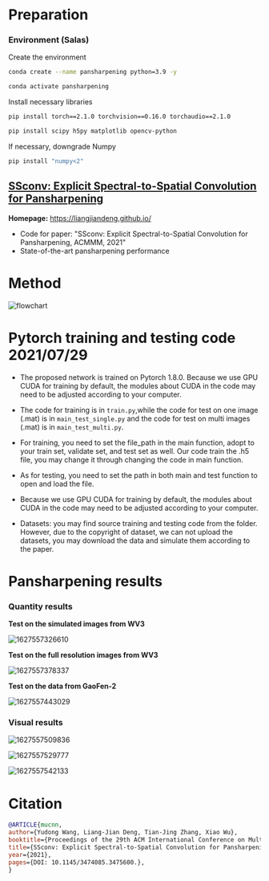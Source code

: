 # Preparation

### Environment (Salas)
Create the environment
```bash
conda create --name pansharpening python=3.9 -y
```

```bash
conda activate pansharpening
```

Install necessary libraries
```bash
pip install torch==2.1.0 torchvision==0.16.0 torchaudio==2.1.0
```

```bash
pip install scipy h5py matplotlib opencv-python
```
If necessary, downgrade Numpy

```bash
pip install "numpy<2"
```


## [SSconv: Explicit Spectral-to-Spatial Convolution for Pansharpening](https://github.com/liangjiandeng/liangjiandeng.github.io/tree/master/papers/2021/mucnn_mm2021.pdf)

**Homepage:** https://liangjiandeng.github.io/

- Code for paper: "SSconv: Explicit Spectral-to-Spatial Convolution for Pansharpening, ACMMM, 2021"
- State-of-the-art pansharpening performance


# Method

![flowchart](images_for_show/02-flowchart-MUCNN.png)

# Pytorch training and testing code 2021/07/29

- The proposed network is trained on Pytorch 1.8.0. Because we use GPU CUDA for training by default, the modules about CUDA in the code may need to be adjusted according to your computer.

- The code for training is in `train.py`,while the code for test on one image (.mat) is in `main_test_single.py` and the code for test on multi images (.mat) is in `main_test_multi.py`.

- For training, you need to set the file_path in the main function, adopt to your train set, validate set, and test set as well. Our code train the .h5 file, you may change it through changing the code in main function.

- As for testing, you need to set the path in both main and test function to open and load the file.

- Because we use GPU CUDA for training by default, the modules about CUDA in the code may need to be adjusted according to your computer.

- Datasets: you may find source training and testing code from the folder. However, due to the copyright of dataset, we can not upload the datasets, you may download the data and simulate them according to the paper.

# Pansharpening results

### Quantity results

**Test on the simulated images from WV3**

![1627557326610](images_for_show/1627557326610.png)

**Test on the full resolution images from WV3**

![1627557378337](images_for_show/1627557378337.png)

**Test on the data from GaoFen-2**

![1627557443029](images_for_show/1627557443029.png)

### Visual results

![1627557509836](images_for_show/1627557509836.png)

![1627557529777](images_for_show/1627557529777.png)

![1627557542133](images_for_show/1627557542133.png)

# Citation

```bibtex
@ARTICLE{mucnn,
author={Yudong Wang, Liang-Jian Deng, Tian-Jing Zhang, Xiao Wu},
booktitle={Proceedings of the 29th ACM International Conference on Multimedia},
title={SSconv: Explicit Spectral-to-Spatial Convolution for Pansharpening},
year={2021},
pages={DOI: 10.1145/3474085.3475600.},
}
```

